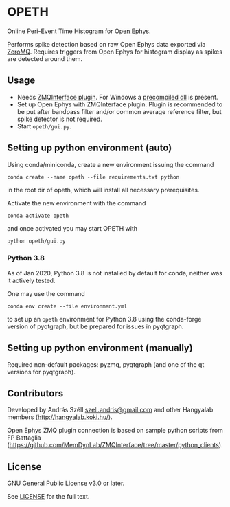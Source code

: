 # OPETH
Online Peri-Event Time Histogram for [Open Ephys](http://www.open-ephys.org/gui).

Performs spike detection based on raw Open Ephys data exported via [ZeroMQ](https://zeromq.org). Requires triggers from Open Ephys for histogram display as spikes are detected around them.

## Usage

- Needs [ZMQInterface plugin](https://github.com/bandita137/ZMQInterface). For Windows a [precompiled dll](https://github.com/bandita137/ZMQInterface/releases/download/v0.2-pre/ZMQInterface.dll) is present. 
- Set up Open Ephys with ZMQInterface plugin. Plugin is recommended to be put after bandpass filter and/or common average reference filter, but spike detector is not required.
- Start `opeth/gui.py`.

## Setting up python environment (auto)

Using conda/miniconda, create a new environment issuing the command
```
conda create --name opeth --file requirements.txt python
```
in the root dir of opeth, which will install all necessary prerequisites. 

Activate the new environment with the command
```
conda activate opeth
```
and once activated you may start OPETH with 
```
python opeth/gui.py
```

### Python 3.8

As of Jan 2020, Python 3.8 is not installed by default for conda, neither was it actively tested.

One may use the command

```
conda env create --file environment.yml
```

to set up an `opeth` environment for Python 3.8 using the conda-forge version of pyqtgraph, but be prepared for issues in pyqtgraph.

## Setting up python environment (manually)

Required non-default packages: pyzmq, pyqtgraph (and one of the qt versions for pyqtgraph).

## Contributors

Developed by András Széll <szell.andris@gmail.com> 
  and other Hangyalab members (http://hangyalab.koki.hu/).

Open Ephys ZMQ plugin connection is based on sample python scripts from 
  FP Battaglia (https://github.com/MemDynLab/ZMQInterface/tree/master/python_clients).

## License

GNU General Public License v3.0 or later.

See [LICENSE](LICENSE) for the full text.
